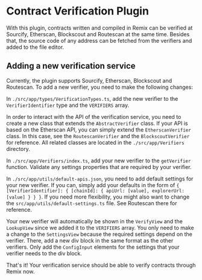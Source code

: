 # Contract Verification Plugin

With this plugin, contracts written and compiled in Remix can be verified at Sourcify, Etherscan, Blockscout and Routescan at the same time. Besides that, the source code of any address can be fetched from the verifiers and added to the file editor.

## Adding a new verification service

Currently, the plugin supports Sourcify, Etherscan, Blockscout and Routescan. To add a new verifier, you need to make the following changes:

In `./src/app/types/VerificationTypes.ts`, add the new verifier to the `VerifierIdentifier` type and the `VERIFIERS` array.

In order to interact with the API of the verification service, you need to create a new class that extends the `AbstractVerifier` class. If your API is based on the Etherscan API, you can simply extend the `EtherscanVerifier` class. In this case, see the `RoutescanVerifier` and the `BlockscoutVerifier` for reference. All related classes are located in the `./src/app/Verifiers` directory.

In `./src/app/Verifiers/index.ts`, add your new verifier to the `getVerifier` function. Validate any settings properties that are required by your verifier.

In `./src/app/utils/default-apis.json`, you need to add default settings for your new verifier. If you can, simply add your defaults in the form of `{ [VerifierIdentifier]: { [chainId]: { apiUrl: [value], explorerUrl: [value] } } }`. If you need more flexibility, you might also want to change the `src/app/utils/default-settings.ts` file. See Routescan there for reference.

Your new verifier will automatically be shown in the `VerifyView` and the `LookupView` since we added it to the `VERIFIERS` array. You only need to make a change to the `SettingsView` because the required settings depend on the verifier. There, add a new div block in the same format as the other verifiers. Only add the `ConfigInput` elements for the settings that your verifier needs to the div block.

That's it! Your verification service should be able to verify contracts through Remix now.
